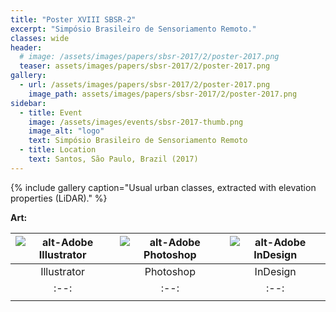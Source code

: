 ```yaml
---
title: "Poster XVIII SBSR-2"
excerpt: "Simpósio Brasileiro de Sensoriamento Remoto."
classes: wide
header:
  # image: /assets/images/papers/sbsr-2017/2/poster-2017.png
  teaser: assets/images/papers/sbsr-2017/2/poster-2017.png
gallery:
  - url: /assets/images/papers/sbsr-2017/2/poster-2017.png
    image_path: assets/images/papers/sbsr-2017/2/poster-2017.png
sidebar:
  - title: Event
    image: /assets/images/events/sbsr-2017-thumb.png
    image_alt: "logo"
    text: Simpósio Brasileiro de Sensoriamento Remoto
  - title: Location
    text: Santos, São Paulo, Brazil (2017)
---
```


{% include gallery caption="Usual urban classes, extracted with elevation properties (LiDAR)." %}

**Art:**

| ![alt-Adobe Illustrator]({{site.baseurl}}/assets/images/logo/same-dim/illustrator.png?style=centerme) | ![alt-Adobe Photoshop]({{site.baseurl}}/assets/images/logo/same-dim/photoshop.png?style=centerme) | ![alt-Adobe InDesign]({{site.baseurl}}/assets/images/logo/same-dim/indesign.png?style=centerme) |
|:--:|:--:|:--:|
| Illustrator | Photoshop | InDesign |
|:--:|:--:|:--:|
|<i class="fa fa-ellipsis-h" style="color:#00bfff"></i><i class="fa fa-ellipsis-h" style="color:#00bfff"></i><i class="fa fa-ellipsis-h" style="color:#00bfff"></i><i class="fa fa-ellipsis-h" style="color:#00bfff"></i><i class="fa fa-ellipsis-h" style="color:#00bfff"></i>|<i class="fa fa-ellipsis-h" style="color:orange"></i><i class="fa fa-ellipsis-h" style="color:orange"></i><i class="fa fa-ellipsis-h" style="color:#454D5B"></i><i class="fa fa-ellipsis-h" style="color:#454D5B"></i><i class="fa fa-ellipsis-h" style="color:#454D5B"></i>|<i class="fa fa-ellipsis-h" style="color:#00bfff"></i><i class="fa fa-ellipsis-h" style="color:#00bfff"></i><i class="fa fa-ellipsis-h" style="color:#00bfff"></i><i class="fa fa-ellipsis-h" style="color:#00bfff"></i><i class="fa fa-ellipsis-h" style="color:#00bfff"></i>|

